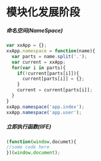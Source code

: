 # 模块化发展阶段

##### 命名空间(NameSpace)

```javascript
var xxApp = {};
xxApp.namespace = function(name){
  var parts = name.split('.');
  var current = xxApp;
  for(var i in parts){
    if(!current[parts[i]]){
      current[parts[i]] = {};
    }
    current = current[parts[i]];
  }
}
xxApp.namespace('app.index');
xxApp.namespace('app.user');
```

##### 立即执行函数(IIFE)

```javascript
(function(window,documet){
//some code here
})(window,document);
```























































<script>
var xxApp = {};

xxApp.namespace = function(name){
  var parts = name.split('.');
  var current = xxApp;
  for(var i in parts){
    if(!current[parts[i]]){
      current[parts[i]] = {};
    }
    current = current[parts[i]];
  }
}
xxApp.namespace('app.index');
xxApp.namespace('app.user');
console.log(xxApp);
</script>